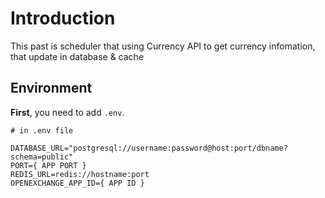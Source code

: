 # Introduction

This past is scheduler that using Currency API to get currency infomation, that update in database & cache

## Environment

**First**, you need to add `.env`.

```
# in .env file

DATABASE_URL="postgresql://username:password@host:port/dbname?schema=public"
PORT={ APP PORT }
REDIS_URL=redis://hostname:port
OPENEXCHANGE_APP_ID={ APP ID }
```
